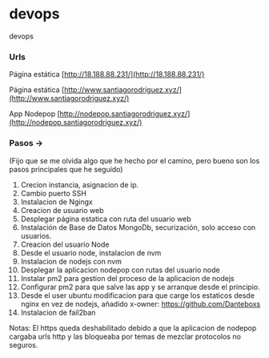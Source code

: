 # devops
devops

### Urls
Página estática [http://18.188.88.231/](http://18.188.88.231/)

Página estática [http://www.santiagorodriguez.xyz/](http://www.santiagorodriguez.xyz/)

App Nodepop [http://nodepop.santiagorodriguez.xyz/](http://nodepop.santiagorodriguez.xyz/)

### Pasos ->
(Fijo que se me olvida algo que he hecho por el camino, pero bueno son los pasos principales que he seguido)
1) Crecion instancia, asignacion de ip.
2) Cambio puerto SSH
3) Instalacion de Ngingx
3) Creacion de usuario web
4) Desplegar página estatica con ruta del usuario web
5) Instalación de Base de Datos MongoDb, securización, solo acceso con usuarios.
5) Creacion del usuario Node
6) Desde el usuario node, instalacion de nvm
7) Instalacion de nodejs con nvm
8) Desplegar la aplicacion nodepop con rutas del usuario node
9) Instalar pm2 para gestion del proceso de la aplicacion de nodejs
10) Configurar pm2 para que salve las app y se arranque desde el principio.
11) Desde el user ubuntu modificacion para que carge los estaticos desde nginx en vez de nodejs, añadido x-owner: https://github.com/Danteboxs
12) Instalacion de fail2ban

Notas:
El https queda deshabilitado debido a que la aplicacion de nodepop cargaba urls http y las bloqueaba por temas de mezclar protocolos no seguros.
